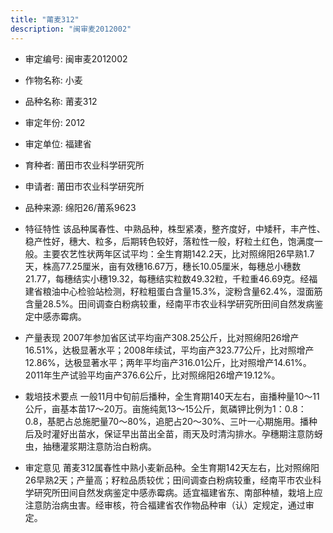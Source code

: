 ```yaml
---
title: "莆麦312"
description: "闽审麦2012002"
---
```

* 审定编号:  闽审麦2012002

*  作物名称:  小麦

*  品种名称:  莆麦312

*  审定年份:  2012

*  审定单位:  福建省

* 育种者:  莆田市农业科学研究所

*  申请者:  莆田市农业科学研究所

*  品种来源:  绵阳26/莆系9623

*  特征特性
该品种属春性、中熟品种，株型紧凑，整齐度好，中矮秆，丰产性、稳产性好，穗大、粒多，后期转色较好，落粒性一般，籽粒土红色，饱满度一般。主要农艺性状两年区试平均：全生育期142.2天，比对照绵阳26早熟1.7天，株高77.25厘米，亩有效穗16.67万，穗长10.05厘米，每穗总小穗数21.77，每穗结实小穗19.32，每穗结实粒数49.32粒，千粒重46.69克。经福建省粮油中心检验站检测，籽粒粗蛋白含量15.3%，淀粉含量62.4%，湿面筋含量28.5%。田间调查白粉病较重，经南平市农业科学研究所田间自然发病鉴定中感赤霉病。

*  产量表现
2007年参加省区试平均亩产308.25公斤，比对照绵阳26增产16.51%，达极显著水平；2008年续试，平均亩产323.77公斤，比对照增产12.86%，达极显著水平；两年平均亩产316.01公斤，比对照增产14.61%。2011年生产试验平均亩产376.6公斤，比对照绵阳26增产19.12%。

*  栽培技术要点
一般11月中旬前后播种，全生育期140天左右，亩播种量10～11公斤，亩基本苗17～20万。亩施纯氮13～15公斤，氮磷钾比例为1：0.8：0.8，基肥占总施肥量70～80%，追肥占20～30%、三叶一心期施用。播种后及时灌好出苗水，保证早出苗出全苗，雨天及时清沟排水。孕穗期注意防蚜虫，抽穗灌浆期注意防治白粉病。

*  审定意见
莆麦312属春性中熟小麦新品种。全生育期142天左右，比对照绵阳26早熟2天；产量高；籽粒品质较优；田间调查白粉病较重，经南平市农业科学研究所田间自然发病鉴定中感赤霉病。适宜福建省东、南部种植，栽培上应注意防治病虫害。经审核，符合福建省农作物品种审（认）定规定，通过审定。
